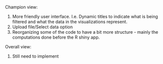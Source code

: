 Champion view:

1. More friendly user interface. I.e. Dynamic titles to indicate what is being filtered and what the data in the visualizations represent.
2. Upload file/Select data option
3. Reorganizing some of the code to have a bit more structure - mainly the computations done before the R shiny app.


Overall view:

1. Still need to implement